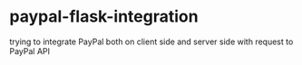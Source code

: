 # paypal-flask-integration
trying to integrate PayPal both on client side and server side with request to PayPal API
